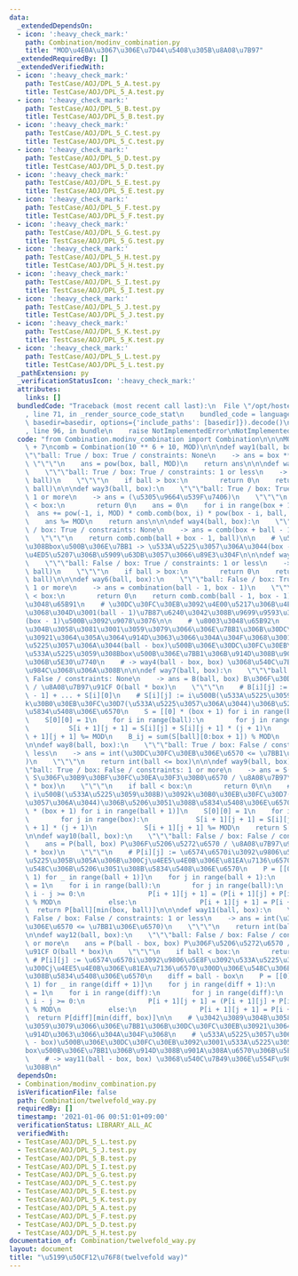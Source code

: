 ```yaml
---
data:
  _extendedDependsOn:
  - icon: ':heavy_check_mark:'
    path: Combination/modinv_combination.py
    title: "MOD\u4E0A\u3067\u306E\u7D44\u5408\u305B\u8A08\u7B97"
  _extendedRequiredBy: []
  _extendedVerifiedWith:
  - icon: ':heavy_check_mark:'
    path: TestCase/AOJ/DPL_5_A.test.py
    title: TestCase/AOJ/DPL_5_A.test.py
  - icon: ':heavy_check_mark:'
    path: TestCase/AOJ/DPL_5_B.test.py
    title: TestCase/AOJ/DPL_5_B.test.py
  - icon: ':heavy_check_mark:'
    path: TestCase/AOJ/DPL_5_C.test.py
    title: TestCase/AOJ/DPL_5_C.test.py
  - icon: ':heavy_check_mark:'
    path: TestCase/AOJ/DPL_5_D.test.py
    title: TestCase/AOJ/DPL_5_D.test.py
  - icon: ':heavy_check_mark:'
    path: TestCase/AOJ/DPL_5_E.test.py
    title: TestCase/AOJ/DPL_5_E.test.py
  - icon: ':heavy_check_mark:'
    path: TestCase/AOJ/DPL_5_F.test.py
    title: TestCase/AOJ/DPL_5_F.test.py
  - icon: ':heavy_check_mark:'
    path: TestCase/AOJ/DPL_5_G.test.py
    title: TestCase/AOJ/DPL_5_G.test.py
  - icon: ':heavy_check_mark:'
    path: TestCase/AOJ/DPL_5_H.test.py
    title: TestCase/AOJ/DPL_5_H.test.py
  - icon: ':heavy_check_mark:'
    path: TestCase/AOJ/DPL_5_I.test.py
    title: TestCase/AOJ/DPL_5_I.test.py
  - icon: ':heavy_check_mark:'
    path: TestCase/AOJ/DPL_5_J.test.py
    title: TestCase/AOJ/DPL_5_J.test.py
  - icon: ':heavy_check_mark:'
    path: TestCase/AOJ/DPL_5_K.test.py
    title: TestCase/AOJ/DPL_5_K.test.py
  - icon: ':heavy_check_mark:'
    path: TestCase/AOJ/DPL_5_L.test.py
    title: TestCase/AOJ/DPL_5_L.test.py
  _pathExtension: py
  _verificationStatusIcon: ':heavy_check_mark:'
  attributes:
    links: []
  bundledCode: "Traceback (most recent call last):\n  File \"/opt/hostedtoolcache/Python/3.9.1/x64/lib/python3.9/site-packages/onlinejudge_verify/documentation/build.py\"\
    , line 71, in _render_source_code_stat\n    bundled_code = language.bundle(stat.path,\
    \ basedir=basedir, options={'include_paths': [basedir]}).decode()\n  File \"/opt/hostedtoolcache/Python/3.9.1/x64/lib/python3.9/site-packages/onlinejudge_verify/languages/python.py\"\
    , line 96, in bundle\n    raise NotImplementedError\nNotImplementedError\n"
  code: "from Combination.modinv_combination import Combination\n\n\nMOD = 10 ** 9\
    \ + 7\ncomb = Combination(10 ** 6 + 10, MOD)\n\n\ndef way1(ball, box):\n    \"\
    \"\"ball: True / box: True / constraints: None\n    -> ans = box ** ball\n   \
    \ \"\"\"\n    ans = pow(box, ball, MOD)\n    return ans\n\n\ndef way2(ball, box):\n\
    \    \"\"\"ball: True / box: True / constraints: 1 or less\n    -> ans = perm(box,\
    \ ball)\n    \"\"\"\n    if ball > box:\n        return 0\n    return comb.perm(box,\
    \ ball)\n\n\ndef way3(ball, box):\n    \"\"\"ball: True / box: True / constraints:\
    \ 1 or more\n    -> ans = (\u5305\u9664\u539F\u7406)\n    \"\"\"\n    if ball\
    \ < box:\n        return 0\n    ans = 0\n    for i in range(box + 1):\n      \
    \  ans += pow(-1, i, MOD) * comb.comb(box, i) * pow(box - i, ball, MOD)\n    \
    \    ans %= MOD\n    return ans\n\n\ndef way4(ball, box):\n    \"\"\"ball: False\
    \ / box: True / constraints: None\n    -> ans = comb(box + ball - 1, ball)\n \
    \   \"\"\"\n    return comb.comb(ball + box - 1, ball)\n\n    # \u533A\u5225\u3059\
    \u308Bbox\u500B\u306E\u7BB1 -> \u533A\u5225\u3057\u306A\u3044(box - 1)\u500B\u306E\
    \u4ED5\u5207\u306B\u5909\u63DB\u3057\u3066\u89E3\u304F\n\n\ndef way5(ball, box):\n\
    \    \"\"\"ball: False / box: True / constraints: 1 or less\n    -> ans = comb(box,\
    \ ball)\n    \"\"\"\n    if ball > box:\n        return 0\n    return comb.comb(box,\
    \ ball)\n\n\ndef way6(ball, box):\n    \"\"\"ball: False / box: True / constraints:\
    \ 1 or more\n    -> ans = combination(ball - 1, box - 1)\n    \"\"\"\n    if ball\
    \ < box:\n        return 0\n    return comb.comb(ball - 1, box - 1)\n\n    # \u8003\
    \u3048\u65B91\n    # \u30DC\u30FC\u30EB\u3092\u4E00\u5217\u306B\u4E26\u3079\u305F\
    \u3068\u304D\u3001(ball - 1)\u7B87\u6240\u3042\u308B\u9699\u9593\u304B\u3089\u3001\
    (box - 1)\u500B\u3092\u9078\u3076\n\n    # \u8003\u3048\u65B92\n    # \u3042\u3089\
    \u304B\u3058\u3081\u3001\u3059\u3079\u3066\u306E\u7BB1\u306B\u30DC\u30FC\u30EB\
    \u30921\u3064\u305A\u3064\u914D\u3063\u3066\u304A\u304F\u3068\u3001\n    # \u533A\
    \u5225\u3057\u306A\u3044(ball - box)\u500B\u306E\u30DC\u30FC\u30EB\u3092\u3001\
    \u533A\u5225\u3059\u308Bbox\u500B\u306E\u7BB1\u306B\u914D\u308B\u901A\u308A\u6570\
    \u306B\u5E30\u7740\n    # -> way4(ball - box, box) \u3068\u540C\u7B49\u306E\u554F\
    \u984C\u3068\u306A\u308B\n\n\ndef way7(ball, box):\n    \"\"\"ball: True / box:\
    \ False / constraints: None\n    -> ans = B(ball, box) B\u306F\u30D9\u30EB\u6570\
    \ / \u8A08\u7B97\u91CF O(ball * box)\n    \"\"\"\n    # B[i][j] := S[i][j] + S[i][j\
    \ - 1] + ... + S[i][0]\n    # S[i][j] := i\u500B(\u533A\u5225\u3059\u308B)\u3092\
    k\u30B0\u30EB\u30FC\u30D7(\u533A\u5225\u3057\u306A\u3044)\u306B\u5206\u3051\u308B\
    \u5834\u5408\u306E\u6570\n    S = [[0] * (box + 1) for i in range(ball + 1)]\n\
    \    S[0][0] = 1\n    for i in range(ball):\n        for j in range(box):\n  \
    \          S[i + 1][j + 1] = S[i][j] + S[i][j + 1] * (j + 1)\n            S[i\
    \ + 1][j + 1] %= MOD\n    B_ij = sum(S[ball][0:box + 1]) % MOD\n    return B_ij\n\
    \n\ndef way8(ball, box):\n    \"\"\"ball: True / box: False / constraints: 1 or\
    \ less\n    -> ans = int(\u30DC\u30FC\u30EB\u306E\u6570 <= \u7BB1\u306E\u6570\
    )\n    \"\"\"\n    return int(ball <= box)\n\n\ndef way9(ball, box):\n    \"\"\
    \"ball: True / box: False / constraints: 1 or more\n    -> ans = S(ball, box)\
    \ S\u306F\u30B9\u30BF\u30FC\u30EA\u30F3\u30B0\u6570 / \u8A08\u7B97\u91CF O(ball\
    \ * box)\n    \"\"\"\n    if ball < box:\n        return 0\n\n    # S[i][j] :=\
    \ i\u500B(\u533A\u5225\u3059\u308B)\u3092k\u30B0\u30EB\u30FC\u30D7(\u533A\u5225\
    \u3057\u306A\u3044)\u306B\u5206\u3051\u308B\u5834\u5408\u306E\u6570\n    S = [[0]\
    \ * (box + 1) for i in range(ball + 1)]\n    S[0][0] = 1\n    for i in range(ball):\n\
    \        for j in range(box):\n            S[i + 1][j + 1] = S[i][j] + S[i][j\
    \ + 1] * (j + 1)\n            S[i + 1][j + 1] %= MOD\n    return S[ball][box]\n\
    \n\ndef way10(ball, box):\n    \"\"\"ball: False / box: False / constraints: None\n\
    \    ans = P(ball, box) P\u306F\u5206\u5272\u6570 / \u8A08\u7B97\u91CF O(ball\
    \ * box)\n    \"\"\"\n    # P[i][j] := \u6574\u6570i\u3092\u9806\u5E8F\u3092\u533A\
    \u5225\u305B\u305A\u306B\u300Cj\u4EE5\u4E0B\u306E\u81EA\u7136\u6570\u300D\u306E\
    \u548C\u306B\u5206\u3051\u308B\u5834\u5408\u306E\u6570\n    P = [[0] * (ball +\
    \ 1) for _ in range(ball + 1)]\n    for j in range(ball + 1):\n        P[0][j]\
    \ = 1\n    for i in range(ball):\n        for j in range(ball):\n            if\
    \ i - j >= 0:\n                P[i + 1][j + 1] = (P[i + 1][j] + P[i - j][j + 1])\
    \ % MOD\n            else:\n                P[i + 1][j + 1] = P[i + 1][j]\n  \
    \  return P[ball][min(box, ball)]\n\n\ndef way11(ball, box):\n    \"\"\"ball:\
    \ False / box: False / constraints: 1 or less\n    -> ans = int(\u30DC\u30FC\u30EB\
    \u306E\u6570 <= \u7BB1\u306E\u6570)\n    \"\"\"\n    return int(ball <= box)\n\
    \n\ndef way12(ball, box):\n    \"\"\"ball: False / box: False / constraints: 1\
    \ or more\n    ans = P(ball - box, box) P\u306F\u5206\u5272\u6570 / \u8A08\u7B97\
    \u91CF O(ball * box)\n    \"\"\"\n    if ball < box:\n        return 0\n\n   \
    \ # P[i][j] := \u6574\u6570i\u3092\u9806\u5E8F\u3092\u533A\u5225\u305B\u305A\u306B\
    \u300Cj\u4EE5\u4E0B\u306E\u81EA\u7136\u6570\u300D\u306E\u548C\u306B\u5206\u3051\
    \u308B\u5834\u5408\u306E\u6570\n    diff = ball - box\n    P = [[0] * (diff +\
    \ 1) for _ in range(diff + 1)]\n    for j in range(diff + 1):\n        P[0][j]\
    \ = 1\n    for i in range(diff):\n        for j in range(diff):\n            if\
    \ i - j >= 0:\n                P[i + 1][j + 1] = (P[i + 1][j] + P[i - j][j + 1])\
    \ % MOD\n            else:\n                P[i + 1][j + 1] = P[i + 1][j]\n  \
    \  return P[diff][min(diff, box)]\n\n    # \u3042\u3089\u304B\u3058\u3081\u3001\
    \u3059\u3079\u3066\u306E\u7BB1\u306B\u30DC\u30FC\u30EB\u30921\u3064\u305A\u3064\
    \u914D\u3063\u3066\u304A\u304F\u3068\n    # \u533A\u5225\u3057\u306A\u3044(ball\
    \ - box)\u500B\u306E\u30DC\u30FC\u30EB\u3092\u3001\u533A\u5225\u3057\u306A\u3044\
    box\u500B\u306E\u7BB1\u306B\u914D\u308B\u901A\u308A\u6570\u306B\u5E30\u7740\n\
    \    # -> way11(ball - box, box) \u3068\u540C\u7B49\u306E\u554F\u984C\u3068\u306A\
    \u308B\n"
  dependsOn:
  - Combination/modinv_combination.py
  isVerificationFile: false
  path: Combination/twelvefold_way.py
  requiredBy: []
  timestamp: '2021-01-06 00:51:01+09:00'
  verificationStatus: LIBRARY_ALL_AC
  verifiedWith:
  - TestCase/AOJ/DPL_5_L.test.py
  - TestCase/AOJ/DPL_5_J.test.py
  - TestCase/AOJ/DPL_5_B.test.py
  - TestCase/AOJ/DPL_5_I.test.py
  - TestCase/AOJ/DPL_5_G.test.py
  - TestCase/AOJ/DPL_5_C.test.py
  - TestCase/AOJ/DPL_5_E.test.py
  - TestCase/AOJ/DPL_5_K.test.py
  - TestCase/AOJ/DPL_5_A.test.py
  - TestCase/AOJ/DPL_5_F.test.py
  - TestCase/AOJ/DPL_5_D.test.py
  - TestCase/AOJ/DPL_5_H.test.py
documentation_of: Combination/twelvefold_way.py
layout: document
title: "\u5199\u50CF12\u76F8(twelvefold way)"
---
```

